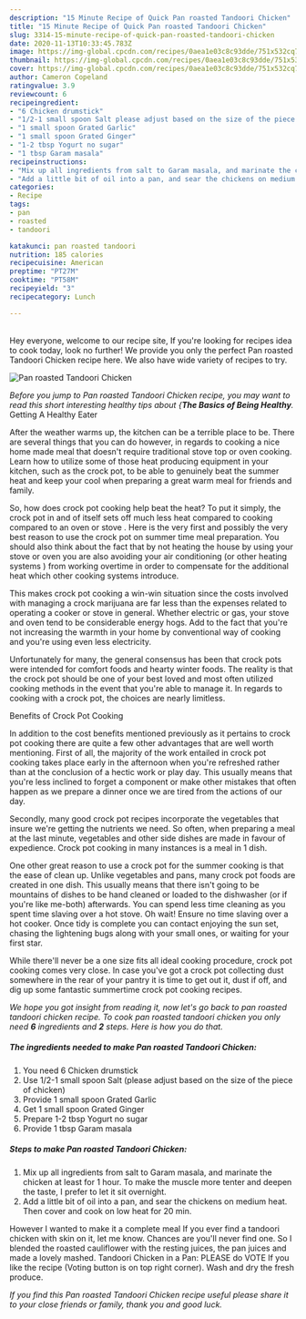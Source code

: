 ```yaml
---
description: "15 Minute Recipe of Quick Pan roasted Tandoori Chicken"
title: "15 Minute Recipe of Quick Pan roasted Tandoori Chicken"
slug: 3314-15-minute-recipe-of-quick-pan-roasted-tandoori-chicken
date: 2020-11-13T10:33:45.783Z
image: https://img-global.cpcdn.com/recipes/0aea1e03c8c93dde/751x532cq70/pan-roasted-tandoori-chicken-recipe-main-photo.jpg
thumbnail: https://img-global.cpcdn.com/recipes/0aea1e03c8c93dde/751x532cq70/pan-roasted-tandoori-chicken-recipe-main-photo.jpg
cover: https://img-global.cpcdn.com/recipes/0aea1e03c8c93dde/751x532cq70/pan-roasted-tandoori-chicken-recipe-main-photo.jpg
author: Cameron Copeland
ratingvalue: 3.9
reviewcount: 6
recipeingredient:
- "6 Chicken drumstick"
- "1/2-1 small spoon Salt please adjust based on the size of the piece of chicken"
- "1 small spoon Grated Garlic"
- "1 small spoon Grated Ginger"
- "1-2 tbsp Yogurt no sugar"
- "1 tbsp Garam masala"
recipeinstructions:
- "Mix up all ingredients from salt to Garam masala, and marinate the chicken at least for 1 hour. To make the muscle more tenter and deepen the taste, I prefer to let it sit overnight."
- "Add a little bit of oil into a pan, and sear the chickens on medium heat. Then cover and cook on low heat for 20 min."
categories:
- Recipe
tags:
- pan
- roasted
- tandoori

katakunci: pan roasted tandoori 
nutrition: 185 calories
recipecuisine: American
preptime: "PT27M"
cooktime: "PT58M"
recipeyield: "3"
recipecategory: Lunch

---
```

<br>
Hey everyone, welcome to our recipe site, If you're looking for recipes idea to cook today, look no further! We provide you only the perfect Pan roasted Tandoori Chicken recipe here. We also have wide variety of recipes to try.
<br>


![Pan roasted Tandoori Chicken](https://img-global.cpcdn.com/recipes/0aea1e03c8c93dde/751x532cq70/pan-roasted-tandoori-chicken-recipe-main-photo.jpg)

<i>Before you jump to Pan roasted Tandoori Chicken recipe, you may want to read this short interesting healthy tips about {<strong>The Basics of Being Healthy</strong>.</i>
Getting A Healthy Eater


After the weather warms up, the kitchen can be a terrible place to be. There are several things that you can do however, in regards to cooking a nice home made meal that doesn't require traditional stove top or oven cooking. Learn how to utilize some of those heat producing equipment in your kitchen, such as the crock pot, to be able to genuinely beat the summer heat and keep your cool when preparing a great warm meal for friends and family.

So, how does crock pot cooking help beat the heat? To put it simply, the crock pot in and of itself sets off much less heat compared to cooking compared to an oven or stove . Here is the very first and possibly the very best reason to use the crock pot on summer time meal preparation. You should also think about the fact that by not heating the house by using your stove or oven you are also avoiding your air conditioning (or other heating systems ) from working overtime in order to compensate for the additional heat which other cooking systems introduce.

This makes crock pot cooking a win-win situation since the costs involved with managing a crock marijuana are far less than the expenses related to operating a cooker or stove in general. Whether electric or gas, your stove and oven tend to be considerable energy hogs. Add to the fact that you're not increasing the warmth in your home by conventional way of cooking and you're using even less electricity.

Unfortunately for many, the general consensus has been that crock pots were intended for comfort foods and hearty winter foods.  The reality is that the crock pot should be one of your best loved and most often utilized cooking methods in the event that you're able to manage it. In regards to cooking with a crock pot, the choices are nearly limitless.  

Benefits of Crock Pot Cooking

In addition to the cost benefits mentioned previously as it pertains to crock pot cooking there are quite a few other advantages that are well worth mentioning. First of all, the majority of the work entailed in crock pot cooking takes place early in the afternoon when you're refreshed rather than at the conclusion of a hectic work or play day. This usually means that you're less inclined to forget a component or make other mistakes that often happen as we prepare a dinner once we are tired from the actions of our day.

Secondly, many good crock pot recipes incorporate the vegetables that insure we're getting the nutrients we need. So often, when preparing a meal at the last minute, vegetables and other side dishes are made in favour of expedience. Crock pot cooking in many instances is a meal in 1 dish.

One other great reason to use a crock pot for the summer cooking is that the ease of clean up.  Unlike vegetables and pans, many crock pot foods are created in one dish. This usually means that there isn't going to be mountains of dishes to be hand cleaned or loaded to the dishwasher (or if you're like me-both) afterwards. You can spend less time cleaning as you spent time slaving over a hot stove. Oh wait! Ensure no time slaving over a hot cooker. Once tidy is complete you can contact enjoying the sun set, chasing the lightening bugs along with your small ones, or waiting for your first star.

While there'll never be a one size fits all ideal cooking procedure, crock pot cooking comes very close. In case you've got a crock pot collecting dust somewhere in the rear of your pantry it is time to get out it, dust if off, and dig up some fantastic summertime crock pot cooking recipes.


<i>We hope you got insight from reading it, now let's go back to pan roasted tandoori chicken recipe. To cook pan roasted tandoori chicken you only need <strong>6</strong> ingredients and <strong>2</strong> steps. Here is how you do that.
</i>

##### The ingredients needed to make Pan roasted Tandoori Chicken:

1. You need 6 Chicken drumstick
1. Use 1/2-1 small spoon Salt (please adjust based on the size of the piece of chicken)
1. Provide 1 small spoon Grated Garlic
1. Get 1 small spoon Grated Ginger
1. Prepare 1-2 tbsp Yogurt no sugar
1. Provide 1 tbsp Garam masala


##### Steps to make Pan roasted Tandoori Chicken:

1. Mix up all ingredients from salt to Garam masala, and marinate the chicken at least for 1 hour. To make the muscle more tenter and deepen the taste, I prefer to let it sit overnight.
1. Add a little bit of oil into a pan, and sear the chickens on medium heat. Then cover and cook on low heat for 20 min.


However I wanted to make it a complete meal If you ever find a tandoori chicken with skin on it, let me know. Chances are you&#39;ll never find one. So I blended the roasted cauliflower with the resting juices, the pan juices and made a lovely mashed. Tandoori Chicken in a Pan: PLEASE do VOTE If you like the recipe (Voting button is on top right corner). Wash and dry the fresh produce. 

<i>If you find this Pan roasted Tandoori Chicken recipe useful please share it to your close friends or family, thank you and good luck.</i>
